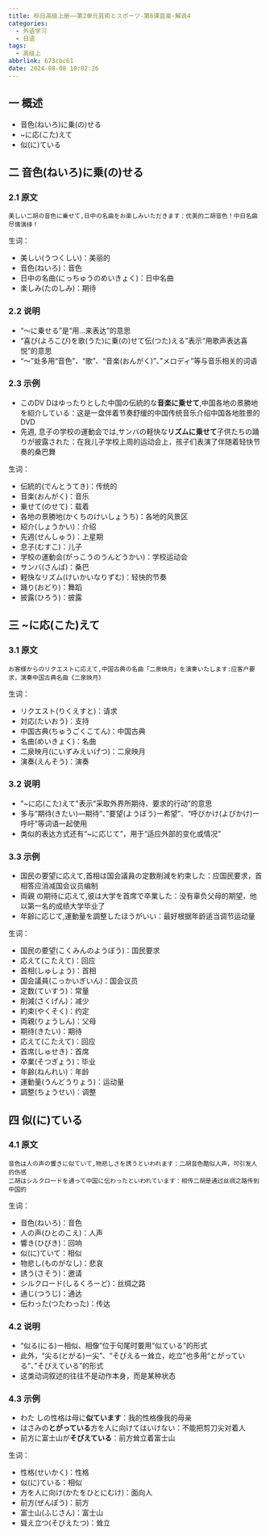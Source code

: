 ```yaml
---
title: 标日高级上册——第2单元芸術とスポーツ-第6课音楽-解说4
categories:
  - 外语学习
  - 日语
tags:
  - 高级上
abbrlink: 673cbc61
date: 2024-08-08 10:02:26
---
```

## 一 概述

* 音色(ねいろ)に乗(の)せる
* ~に応(こた)えて
* 似(に)ている

<!--more-->

## 二  音色(ねいろ)に乗(の)せる

### 2.1 原文

```
美しい二胡の音色に乗せて,日中の名曲をお楽しみいただきます：优美的二胡音色！中日名曲尽情演绎！
```

生词：

* 美しい(うつくしい)：美丽的
* 音色(ねいろ)：音色
* 日中の名曲(にっちゅうのめいきょく)：日中名曲
* 楽しみ(たのしみ)：期待

### 2.2 说明

* “～に乗せる”是“用...来表达”的意思
* “喜び(よろこび)を歌(うた)に乗(の)せて伝(つた)える”表示“用歌声表达喜悦”的意思
* “～”处多用“音色”、“歌”、“音楽(おんがく)”、”メロディ”等与音乐相关的词语

### 2.3 示例

* このDV Dはゆったりとした中国の伝統的な**音楽に乗せて**,中国各地の景勝地を紹介している：这是一盘伴着节奏舒缓的中国传统音乐介绍中国各地胜景的DVD
* 先週, 息子の学校の運動会では,サンバの軽快な**リズムに乗せて**子供たちの踊りが披露された：在我儿子学校上周的运动会上，孩子们表演了伴随着轻快节奏的桑巴舞

生词：

* 伝統的(でんとうてき)：传统的
* 音楽(おんがく)：音乐
* 乗せて(のせて)：载着
* 各地の景勝地(かくちのけいしょうち)：各地的风景区
* 紹介(しょうかい)：介绍
* 先週(せんしゅう)：上星期
* 息子(むすこ)：儿子
* 学校の運動会(がっこうのうんどうかい)：学校运动会
* サンバ(さんば)：桑巴
* 軽快なリズム(けいかいなりずむ)：轻快的节奏
* 踊り(おどり)：舞蹈
* 披露(ひろう)：披露

## 三 ~に応(こた)えて

### 3.1 原文

```
お客様からのリクエストに応えて,中国古典の名曲「二泉映月」を演奏いたします:应客户要求，演奏中国古典名曲《二泉映月》
```

生词：

* リクエスト(りくえすと)：请求
* 対応(たいおう)：支持
* 中国古典(ちゅうごくこてん)：中国古典
* 名曲(めいきょく)：名曲
* 二泉映月(にいずみえいげつ)：二泉映月
* 演奏(えんそう)：演奏


### 3.2 说明

* "~に応(こた)えて"表示“采取外界所期待、要求的行动”的意思
* 多与“期待(きたい)—期待”、”要望(ようぼう)ー希望”、“呼びかけ(よびかけ)ー呼吁”等词语一起使用
* 类似的表达方式还有“~に応じて”，用于“适应外部的变化或情况”

### 3.3 示例

* 国民の要望に応えて,首相は国会議員の定数削減を約束した：应国民要求，首相答应消减国会议员编制
* 両親 の期待に応えて,彼は大学を首席で卒業した：没有辜负父母的期望，他以第一名的成绩大学毕业了
* 年齢に応じて,運動量を調整したほうがいい：最好根据年龄适当调节运动量

生词：

* 国民の要望(こくみんのようぼう)：国民要求
* 応えて(こたえて)：回应
* 首相(しゅしょう)：首相
* 国会議員(こっかいぎいん)：国会议员
* 定数(ていすう)：常量
* 削減(さくげん)：减少
* 約束(やくそく)：约定
* 両親(りょうしん)：父母
* 期待(きたい)：期待
* 応えて(こたえて)：回应
* 首席(しゅせき)：首席
* 卒業(そつぎょう)：毕业
* 年齢(ねんれい)：年龄
* 運動量(うんどうりょう)：运动量
* 調整(ちょうせい)：调整

## 四 似(に)ている

### 4.1 原文

```
音色は人の声の響きに似ていて,物悲しさを誘うといわれます：二胡音色酷似人声，可引发人的伤感
二胡はシルクロ一ドを通って中国に伝わったといわれています：相传二胡是通过丝绸之路传到中国的
```

生词：

* 音色(ねいろ)：音色
* 人の声(ひとのこえ)：人声
* 響き(ひびき)：回响
* 似(に)ていて：相似
* 物悲し(ものがなし)：悲哀
* 誘う(さそう)：邀请
* シルクロード(しるくろーど)：丝绸之路
* 通じ(つうじ)：通达
* 伝わった(つたわった)：传达

### 4.2 说明

* “似る(にる)ー相似、相像”位于句尾时要用“似ている”的形式
* 此外，“尖る(とがる)ー尖”、“そびえるー耸立，屹立”也多用“とがっている”、”そびえている”的形式
* 这类动词叙述的往往不是动作本身，而是某种状态

### 4.3 示例

* わた しの性格は母に**似ています**：我的性格像我的母亲
* はさみの**とがっている**方を人に向けてはいけない：不能把剪刀尖对着人
* 前方に富士山が**そびえている**：前方耸立着富士山

生词：

* 性格(せいかく)：性格
* 似(に)ている：相似
* 方を人に向け(かたをひとにむけ)：面向人
* 前方(ぜんぽう)：前方
* 富士山(ふじさん)：富士山
* 聳え立つ(そびえたつ)：耸立

